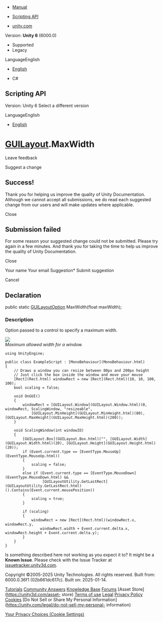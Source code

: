 [ ]()

  * [Manual](../Manual/index.html)
  * [Scripting API](../ScriptReference/index.html)

  * [unity.com](https://unity.com/)

Version: **Unity 6** (6000.0)

  * Supported
  * Legacy

LanguageEnglish

  * [English]()

  * C#

[ ](https://docs.unity3d.com)

## Scripting API

Version: Unity 6 Select a different version

LanguageEnglish

  * [English]()

#  [GUILayout](GUILayout.html).MaxWidth

Leave feedback

Suggest a change

## Success!

Thank you for helping us improve the quality of Unity Documentation. Although
we cannot accept all submissions, we do read each suggested change from our
users and will make updates where applicable.

Close

## Submission failed

For some reason your suggested change could not be submitted. Please <a>try
again</a> in a few minutes. And thank you for taking the time to help us
improve the quality of Unity Documentation.

Close

Your name Your email Suggestion* Submit suggestion

Cancel

[ ]()

## Declaration

public static [GUILayoutOption](GUILayoutOption.html) MaxWidth(float
maxWidth);

### Description

Option passed to a control to specify a maximum width.

![](../StaticFiles/ScriptRefImages/GUILayoutMaxWidth.png)  
_Maximum allowed width for a window._

    
    
    using UnityEngine;  
      
    public class ExampleScript : [MonoBehaviour](MonoBehaviour.html)
    {
        // Draws a window you can resize between 80px and 200px height
        // Just click the box inside the window and move your mouse
        [Rect](Rect.html) windowRect = new [Rect](Rect.html)(10, 10, 100, 100);
        bool scaling = false;  
      
        void OnGUI()
        {
            windowRect = [GUILayout.Window](GUILayout.Window.html)(0, windowRect, ScalingWindow, "resizeable",
                [GUILayout.MinHeight](GUILayout.MinHeight.html)(80), [GUILayout.MaxHeight](GUILayout.MaxHeight.html)(200));
        }  
      
        void ScalingWindow(int windowID)
        {
            [GUILayout.Box](GUILayout.Box.html)("", [GUILayout.Width](GUILayout.Width.html)(20), [GUILayout.Height](GUILayout.Height.html)(20));
            if (Event.current.type == [EventType.MouseUp](EventType.MouseUp.html))
            {
                scaling = false;
            }
            else if (Event.current.type == [EventType.MouseDown](EventType.MouseDown.html) &&
                     [GUILayoutUtility.GetLastRect](GUILayoutUtility.GetLastRect.html)().Contains(Event.current.mousePosition))
            {
                scaling = true;
            }  
      
            if (scaling)
            {
                windowRect = new [Rect](Rect.html)(windowRect.x, windowRect.y,
                    windowRect.width + Event.current.delta.x, windowRect.height + Event.current.delta.y);
            }
        }
    }
    

Is something described here not working as you expect it to? It might be a
**Known Issue**. Please check with the Issue Tracker at
[issuetracker.unity3d.com](https://issuetracker.unity3d.com).

Copyright ©2005-2025 Unity Technologies. All rights reserved. Built from:
6000.0.36f1 (02b661dc617c). Built on: 2025-01-14.

[Tutorials](https://unity3d.com/learn) [Community
Answers](https://answers.unity3d.com) [Knowledge
Base](https://support.unity3d.com/hc/en-us)
[Forums](https://forum.unity3d.com) [Asset Store](https://unity3d.com/asset-
store) [Terms of use](https://docs.unity3d.com/Manual/TermsOfUse.html)
[Legal](https://unity.com/legal) [Privacy
Policy](https://unity.com/legal/privacy-policy)
[Cookies](https://unity.com/legal/cookie-policy) [Do Not Sell or Share My
Personal Information](https://unity.com/legal/do-not-sell-my-personal-
information)

[Your Privacy Choices (Cookie Settings)](javascript:void\(0\);)

